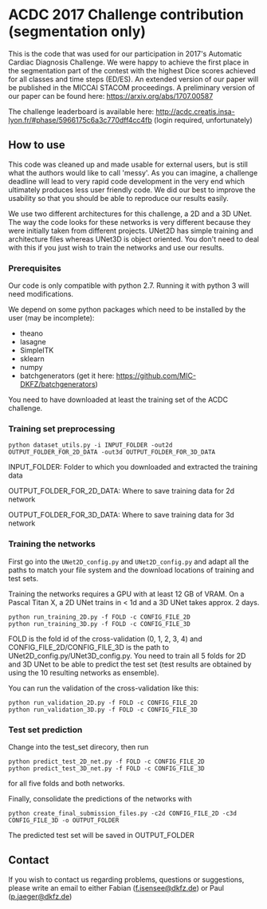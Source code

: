 # ACDC 2017 Challenge contribution (segmentation only)
This is the code that was used for our participation in 2017's Automatic Cardiac Diagnosis Challenge. We were happy to 
achieve the first place in the segmentation part of the contest with the highest Dice scores achieved for all classes 
and time steps (ED/ES). An extended version of our paper will be published in the MICCAI STACOM proceedings. 
A preliminary version of our paper can be found here: 
https://arxiv.org/abs/1707.00587

The challenge leaderboard is available here:
http://acdc.creatis.insa-lyon.fr/#phase/5966175c6a3c770dff4cc4fb (login required, unfortunately)

## How to use
This code was cleaned up and made usable for external users, but is still what the authors would like to call 'messy'.
As you can imagine, a challenge deadline will lead to very rapid code development in the very end which ultimately 
produces less user friendly code. We did our best to improve the usability so that you should be able to reproduce our 
results easily.

We use two different architectures for this challenge, a 2D and a 3D UNet. The way the code looks for these networks 
is very different because they were initially taken from different projects. UNet2D has simple training and 
architecture files whereas UNet3D is object oriented. You don't need to deal with this if you just wish to train the 
networks and use our results.

### Prerequisites
Our code is only compatible with python 2.7. Running it with python 3 will need modifications.

We depend on some python packages which need to be installed by the user (may be incomplete):
* theano
* lasagne
* SimpleITK
* sklearn
* numpy
* batchgenerators (get it here: https://github.com/MIC-DKFZ/batchgenerators)

You need to have downloaded at least the training set of the ACDC challenge.

### Training set preprocessing

```
python dataset_utils.py -i INPUT_FOLDER -out2d OUTPUT_FOLDER_FOR_2D_DATA -out3d OUTPUT_FOLDER_FOR_3D_DATA
```
INPUT_FOLDER: Folder to which you downloaded and extracted the training data

OUTPUT_FOLDER_FOR_2D_DATA: Where to save training data for 2d network

OUTPUT_FOLDER_FOR_3D_DATA: Where to save training data for 3d network

### Training the networks
First go into the `UNet2D_config.py` and `UNet2D_config.py` and adapt all the paths to match your file system and the 
download locations of training and test sets.

Training the networks requires a GPU with at least 12 GB of VRAM. On a Pascal Titan X, a 2D UNet trains in < 1d and a 
3D UNet takes approx. 2 days.

```
python run_training_2D.py -f FOLD -c CONFIG_FILE_2D
python run_training_3D.py -f FOLD -c CONFIG_FILE_3D

```

FOLD is the fold id of the cross-validation (0, 1, 2, 3, 4) and CONFIG_FILE_2D/CONFIG_FILE_3D is the path to 
UNet2D_config.py/UNet3D_config.py. You need to train all 5 folds for 2D and 3D UNet to be able to predict the test set 
(test results are obtained by using the 10 resulting networks as ensemble).

You can run the validation of the cross-validation like this:
```
python run_validation_2D.py -f FOLD -c CONFIG_FILE_2D
python run_validation_3D.py -f FOLD -c CONFIG_FILE_3D

```

### Test set prediction
Change into the test_set direcory, then run
```
python predict_test_2D_net.py -f FOLD -c CONFIG_FILE_2D
python predict_test_3D_net.py -f FOLD -c CONFIG_FILE_3D

```

for all five folds and both networks.

Finally, consolidate the predictions of the networks with
```
python create_final_submission_files.py -c2d CONFIG_FILE_2D -c3d CONFIG_FILE_3D -o OUTPUT_FOLDER
```

The predicted test set will be saved in OUTPUT_FOLDER

## Contact
If you wish to contact us regarding problems, questions or suggestions, please write an email to either 
Fabian (f.isensee@dkfz.de) or Paul (p.jaeger@dkfz.de)
